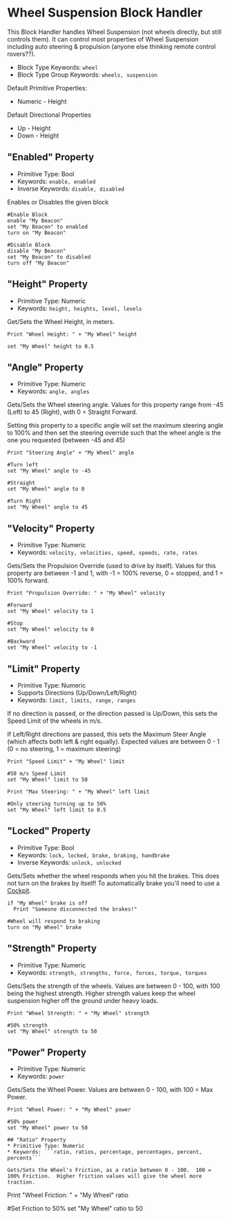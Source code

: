 ﻿# Wheel Suspension Block Handler
This Block Handler handles Wheel Suspension (not wheels directly, but still controls them).  It can control most properties of Wheel Suspension including auto steering & propulsion (anyone else thinking remote control rovers??).

* Block Type Keywords: ```wheel```
* Block Type Group Keywords: ```wheels, suspension```

Default Primitive Properties:
* Numeric - Height

Default Directional Properties
* Up - Height
* Down - Height

## "Enabled" Property
* Primitive Type: Bool
* Keywords: ```enable, enabled```
* Inverse Keywords: ```disable, disabled```

Enables or Disables the given block

```
#Enable Block
enable "My Beacon"
set "My Beacon" to enabled
turn on "My Beacon"

#Disable Block
disable "My Beacon"
set "My Beacon" to disabled
turn off "My Beacon"
```

## "Height" Property
* Primitive Type: Numeric
* Keywords: ```height, heights, level, levels```

Get/Sets the Wheel Height, in meters.

```
Print "Wheel Height: " + "My Wheel" height

set "My Wheel" height to 0.5
```

## "Angle" Property
* Primitive Type: Numeric
* Keywords: ```angle, angles```

Gets/Sets the Wheel steering angle. Values for this property range from -45 (Left) to 45 (Right), with 0 = Straight Forward.

Setting this property to a specific angle will set the maximum steering angle to 100% and then set the steering override such that the wheel angle is the one you requested (between -45 and 45)

```
Print "Steering Angle" + "My Wheel" angle

#Turn left
set "My Wheel" angle to -45

#Straight
set "My Wheel" angle to 0

#Turn Right
set "My Wheel" angle to 45
```

## "Velocity" Property
* Primitive Type: Numeric
* Keywords: ```velocity, velocities, speed, speeds, rate, rates```

Gets/Sets the Propulsion Override (used to drive by itself).  Values for this property are between -1 and 1, with -1 = 100% reverse, 0 = stopped, and 1 = 100% forward.

```
Print "Propulsion Override: " + "My Wheel" velocity

#Forward
set "My Wheel" velocity to 1

#Stop
set "My Wheel" velocity to 0

#Backward
set "My Wheel" velocity to -1
```

## "Limit" Property
* Primitive Type: Numeric
* Supports Directions (Up/Down/Left/Right)
* Keywords: ```limit, limits, range, ranges```

If no direction is passed, or the direction passed is Up/Down, this sets the Speed Limit of the wheels in m/s.

If Left/Right directions are passed, this sets the Maximum Steer Angle (which affects both left & right equally).  Expected values are between 0 - 1 (0 = no steering, 1 = maximum steering)


```
Print "Speed Limit" + "My Wheel" limit

#50 m/s Speed Limit
set "My Wheel" limit to 50

Print "Max Steering: " + "My Wheel" left limit

#Only steering turning up to 50%
set "My Wheel" left limit to 0.5
```

## "Locked" Property
* Primitive Type: Bool
* Keywords: ```lock, locked, brake, braking, handbrake```
* Inverse Keywords: ```unlock, unlocked```

Gets/Sets whether the wheel responds when you hit the brakes.  This does not turn on the brakes by itself!  To automatically brake you'll need to use a [Cockpit](https://spaceengineers.merlinofmines.com/EasyCommands/blockHandlers/cockpit "Cockpit Handler").

```
if "My Wheel" brake is off
  Print "Someone disconnected the brakes!"

#Wheel will respond to braking
turn on "My Wheel" brake
```

## "Strength" Property
* Primitive Type: Numeric
* Keywords: ```strength, strengths, force, forces, torque, torques```

Gets/Sets the strength of the wheels.  Values are between 0 - 100, with 100 being the highest strength.  Higher strength values keep the wheel suspension higher off the ground under heavy loads.

```
Print "Wheel Strength: " + "My Wheel" strength

#50% strength
set "My Wheel" strength to 50
```

## "Power" Property
* Primitive Type: Numeric
* Keywords: ```power```

Gets/Sets the Wheel Power.  Values are between 0 - 100, with 100 = Max Power.

```
Print "Wheel Power: " + "My Wheel" power

#50% power
set "My Wheel" power to 50

## "Ratio" Property
* Primitive Type: Numeric
* Keywords: ```ratio, ratios, percentage, percentages, percent, percents```

Gets/Sets the Wheel's Friction, as a ratio between 0 - 100.  100 = 100% Friction.  Higher friction values will give the wheel more traction.

```
Print "Wheel Friction: " + "My Wheel" ratio

#Set Friction to 50%
set "My Wheel" ratio to 50
```